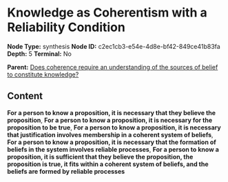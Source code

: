 # Knowledge as Coherentism with a Reliability Condition

**Node Type:** synthesis
**Node ID:** c2ec1cb3-e54e-4d8e-bf42-849ce41b83fa
**Depth:** 5
**Terminal:** No

**Parent:** [Does coherence require an understanding of the sources of belief to constitute knowledge?](does-coherence-require-an-understanding-of-the-sources-of-belief-to-constitute-knowledge-antithesis-3d891c1a-f612-4659-ad74-8deff3e116d2.md)

## Content

**For a person to know a proposition, it is necessary that they believe the proposition**, **For a person to know a proposition, it is necessary for the proposition to be true**, **For a person to know a proposition, it is necessary that justification involves membership in a coherent system of beliefs**, **For a person to know a proposition, it is necessary that the formation of beliefs in the system involves reliable processes**, **For a person to know a proposition, it is sufficient that they believe the proposition, the proposition is true, it fits within a coherent system of beliefs, and the beliefs are formed by reliable processes**
